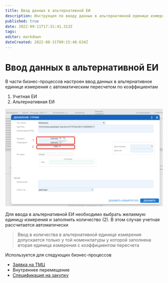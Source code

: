 ```yaml
---
title: Ввод данных в альтернативной ЕИ
description: Инструкция по вводу данных в альтернативной единице измерения
published: true
date: 2022-09-11T17:31:41.313Z
tags: 
editor: markdown
dateCreated: 2022-08-31T09:15:40.634Z
---
```


# Ввод данных в альтернативной ЕИ

В части бизнес-процессов настроен ввод данных в альтернативное единице измерения с автоматическим пересчетом по коэффициентам

1. Учетная ЕИ
2. Альтернативная ЕИ

![](<../../../assets/image (820).png>)

Для ввода в альтернативной ЕИ необходимо выбрать желаемую единицу измерения и заполнить количество (2). В этом случае учетная рассчитается автоматически

>Ввод в количества в альтернативной единице измерения допускается только у той номенклатуры у которой заполнена вторая единица измерения с коэффициентом пересчета


Используется для следующих бизнес-процессов

* [Заявка на ТМЦ](./)
* Внутреннее перемещение
* [Спецификация на закупку](../../specifikaciya/)

